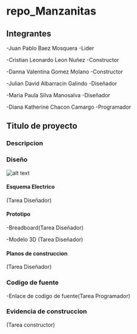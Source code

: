 # repo_Manzanitas


## Integrantes

-Juan Pablo Baez Mosquera -Lider

-Cristian Leonardo Leon Nuñez -Constructor

-Danna Valentina Gomez Molano -Constructor

-Julian David Albarracin Galindo -Diseñador

-Maria Paula Silva Manosalva -Diseñador

-Diana Katherine Chacon Camargo -Programador


## Titulo de proyecto

### Descripcion

### Diseño
![alt text](https://github.com/colegio-seminario-diocesano-de-duitama/repo_Manzanitas/blob/master/Untitled%20Sketch_esquem%C3%A1tico1.jpg)

#### Esquema Electrico

(Tarea Diseñador)

#### Prototipo

-Breadboard(Tarea Diseñador)

-Modelo 3D (Tarea Diseñador)

#### Planos de construccion

(Tarea Diseñador)


### Codigo de fuente

-Enlace de codigo de fuente(Tarea Programador)

### Evidencia de construccion

(Tarea constructor)


